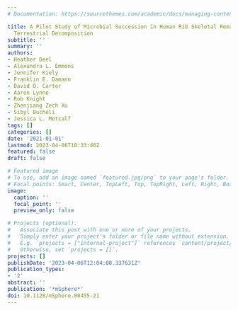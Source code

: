 ```yaml
---
# Documentation: https://sourcethemes.com/academic/docs/managing-content/

title: A Pilot Study of Microbial Succession in Human Rib Skeletal Remains during
  Terrestrial Decomposition
subtitle: ''
summary: ''
authors:
- Heather Deel
- Alexandra L. Emmons
- Jennifer Kiely
- Franklin E. Damann
- David O. Carter
- Aaron Lynne
- Rob Knight
- Zhenjiang Zech Xu
- Sibyl Bucheli
- Jessica L. Metcalf
tags: []
categories: []
date: '2021-01-01'
lastmod: 2023-04-06T10:33:46Z
featured: false
draft: false

# Featured image
# To use, add an image named `featured.jpg/png` to your page's folder.
# Focal points: Smart, Center, TopLeft, Top, TopRight, Left, Right, BottomLeft, Bottom, BottomRight.
image:
  caption: ''
  focal_point: ''
  preview_only: false

# Projects (optional).
#   Associate this post with one or more of your projects.
#   Simply enter your project's folder or file name without extension.
#   E.g. `projects = ["internal-project"]` references `content/project/deep-learning/index.md`.
#   Otherwise, set `projects = []`.
projects: []
publishDate: '2023-04-06T12:04:08.337631Z'
publication_types:
- '2'
abstract: ''
publication: '*mSphere*'
doi: 10.1128/mSphere.00455-21
---
```

